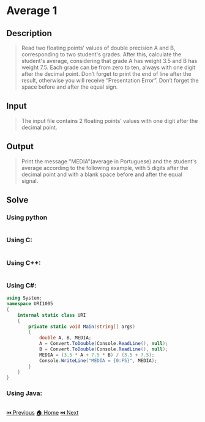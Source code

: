 # Average 1

## Description

> Read two floating points' values of double precision A and B, corresponding to two student's grades. After this, calculate the student's average, considering that grade A has weight 3.5 and B has weight 7.5. Each grade can be from zero to ten, always with one digit after the decimal point. Don’t forget to print the end of line after the result, otherwise you will receive “Presentation Error”. Don’t forget the space before and after the equal sign.

## Input

> The input file contains 2 floating points' values with one digit after the decimal point.

## Output

> Print the message "MEDIA"(average in Portuguese) and the student's average according to the following example, with 5 digits after the decimal point and with a blank space before and after the equal signal.

## Solve

### Using python

```python

```

### Using C:

```c

```

### Using C++:

```c++

```

### Using C#:

```c#
using System;
namespace URI1005
{
    internal static class URI
    {
        private static void Main(string[] args)
        {
            double A, B, MEDIA;
            A = Convert.ToDouble(Console.ReadLine(), null);
            B = Convert.ToDouble(Console.ReadLine(), null);
            MEDIA = (3.5 * A + 7.5 * B) / (3.5 + 7.5);
            Console.WriteLine("MEDIA = {0:F5}", MEDIA);
        }
    }
}
```

### Using Java:

```java

```

[⏮️ Previous](/URI_1004/URI_1004.md)
[🏠 Home](/README.md)
[⏭️ Next](/URI_1006/URI_1006.md)
